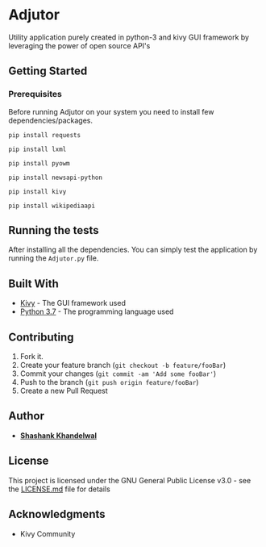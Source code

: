 # Adjutor
Utility application purely created in python-3 and kivy GUI framework by leveraging the power of open source API's

## Getting Started

### Prerequisites

Before running Adjutor on your system you need to install few dependencies/packages.

```
pip install requests
```
```
pip install lxml
```
```
pip install pyowm
```
```
pip install newsapi-python
```
```
pip install kivy
```
```
pip install wikipediaapi
```

## Running the tests

After installing all the dependencies. You can simply test the application by running the `Adjutor.py` file.

## Built With

* [Kivy](https://kivy.org/) - The GUI framework used
* [Python 3.7](https://www.python.org/downloads/) - The programming language used

## Contributing
1. Fork it.
2. Create your feature branch (`git checkout -b feature/fooBar`)
3. Commit your changes (`git commit -am 'Add some fooBar'`)
4. Push to the branch (`git push origin feature/fooBar`)
5. Create a new Pull Request

## Author

* **[Shashank Khandelwal](https://www.linkedin.com/in/shashank-khandelwal/)**

## License

This project is licensed under the GNU General Public License v3.0 - see the [LICENSE.md](LICENSE.md) file for details

## Acknowledgments

* Kivy Community

